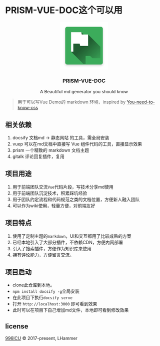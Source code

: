 # PRISM-VUE-DOC这个可以用

<p align="center">
  <a href="https://github.com/wlx200510/prism-vue-doc">
    <img src="./static/icon.png" width="152">
  </a>
  <h3 align="center">PRISM-VUE-DOC</h3>
  <p align="center">
    A Beautiful md generator you should know<br>
  </p>
</p>

> 用于可以写Vue Demo的 markdown 环境，inspired by [You-need-to-know-css](https://lhammer.cn/You-need-to-know-css/#/zh-cn/)

## 相关依赖

1. docsify 文档md -> 静态网站 的工具，需全局安装
2. vuep 可以在md文档中直接写 Vue 组件代码的工具，直接显示效果
3. prism 一个精致的 markdown 文档主题
4. gitalk 评论回复插件，复用

## 项目用途

1. 用于前端团队交流`Vue`代码片段，写技术分享md使用
2. 用于前端团队沉淀技术，积累踩坑经验
3. 用于团队约定流程和代码规范之类的文档位置，方便新人融入团队
4. 可以作为wiki使用，轻量方便，对前端友好

## 项目特点

1. 使用了定制主题的`markdown`，UI和交互都用了比较成熟的方案
2. 已经本地引入了大部分插件，不依赖CDN，方便内网部署
3. 引入了搜索插件，方便作为知识库来使用
4. 拥有评论能力，方便留言交流。

## 项目启动

- clone此仓库到本地。
- `npm install docsify -g`全局安装
- 在此项目下执行`docsify serve`
- 打开 `http://localhost:3000` 即可看到效果
- 此时可以在项目下自己增加md文件，本地即可看到修改效果

## license

[996ICU](https://github.com/l-hammer/You-need-to-know-css/blob/master/LICENSE) © 2017-present, LHammer
